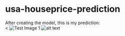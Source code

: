 # usa-houseprice-prediction

After creating the model, this is my prediction:<br>
<
![Test Image 1](/home/aishika/Desktop/ml/housing/pair.png)
![alt text](file:///home/aishika/Desktop/ml/housing/pair.png)
